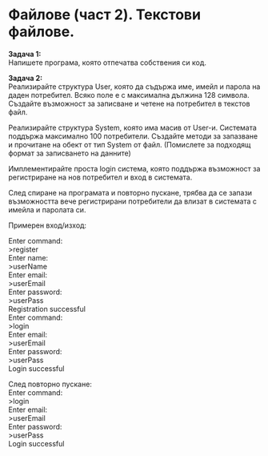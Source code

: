 # Файлове (част 2). Текстови файлове.
**Задача 1:**<br />
Напишете програма, която отпечатва собствения си код.

**Задача 2:**<br />
Реализирайте структура User, която да съдържа име, имейл и парола на даден потребител. Всяко поле е с максимална дължина 128 символа. Създайте възможност за записване и четене на потребител в текстов файл.

Реализирайте структура System, която има масив от User-и. Системата поддържа максимално 100 потребители. Създайте методи за запазване и прочитане на обект от тип System от файл. (Помислете за подходящ формат за записването на данните)

Имплементирайте проста login система, която поддържа възможност за регистриране на нов потребител и вход в системата. 

След спиране на програмата и повторно пускане, трябва да се запази възможността вече регистрирани потребители да влизат в системата с имейла и паролата си. 

Примерен вход/изход:<br />

Enter command: <br />
\>register<br />
Enter name:<br />
\>userName<br />
Enter email:<br />
\>userEmail<br />
Enter password:<br />
\>userPass<br />
Registration successful<br />
Enter command:<br />
\>login<br />
Enter email:<br />
\>userEmail<br />
Enter password:<br />
\>userPass<br />
Login successful<br />

След повторно пускане:<br />
Enter command:<br />
\>login<br />
Enter email:<br />
\>userEmail<br />
Enter password:<br />
\>userPass<br />
Login successful<br />

